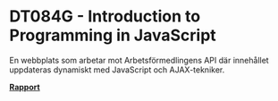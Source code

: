 # DT084G - Introduction to Programming in JavaScript

En webbplats som arbetar mot Arbetsförmedlingens API där innehållet uppdateras dynamiskt med JavaScript och AJAX-tekniker.

[__Rapport__](https://albinronnkvist.se/skola/dt084g/Javascript-projekt.pdf)
